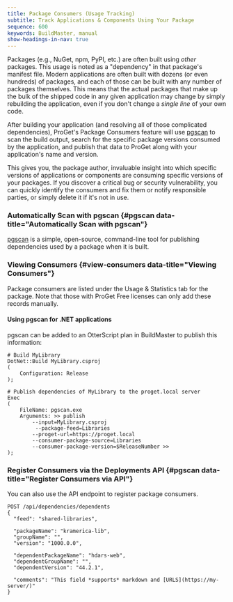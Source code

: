 ```yaml
---
title: Package Consumers (Usage Tracking)
subtitle: Track Applications & Components Using Your Package
sequence: 600
keywords: BuildMaster, manual
show-headings-in-nav: true
---
```


Packages (e.g., NuGet, npm, PyPI, etc.) are often built using *other* packages. This usage is noted as a "dependency" in that package's manifest file. Modern applications are often built with dozens (or even hundreds) of packages, and each of those can be built with any number of packages themselves. This means that the actual packages that make up the bulk of the shipped code in any given application may change by simply rebuilding the application, even if you don't change a *single line* of your own code.

After building your application (and resolving all of those complicated dependencies), ProGet's Package Consumers feature will use [pgscan](#pgscan) to scan the build output, search for the specific package versions consumed by the application, and publish that data to ProGet along with your application's name and version.

This gives you, the package author, invaluable insight into which specific versions of applications or components are consuming specific versions of your packages. If you discover a critical bug or security vulnerability, you can quickly identify the consumers and fix them or notify responsible parties, or simply delete it if it's not in use.

### Automatically Scan with pgscan {#pgscan data-title="Automatically Scan with pgscan"}

[pgscan](https://github.com/Inedo/pgscan) is a simple, open-source, command-line tool for publishing dependencies used by a package when it is built.

### Viewing Consumers {#view-consumers data-title="Viewing Consumers"}

Package consumers are listed under the Usage & Statistics tab for the package. Note that those with ProGet Free licenses can only add these records manually.

#### Using pgscan for .NET applications

pgscan can be added to an OtterScript plan in BuildMaster to publish this information:

    # Build MyLibrary
    DotNet::Build MyLibrary.csproj
    (
        Configuration: Release
    );

    # Publish dependencies of MyLibrary to the proget.local server
    Exec
    (
        FileName: pgscan.exe
        Arguments: >> publish 
            --input=MyLibrary.csproj 
             --package-feed=Libraries 
            --proget-url=https://proget.local 
            --consumer-package-source=Libraries 
            --consumer-package-version=$ReleaseNumber >>
    );

### Register Consumers via the Deployments API {#pgscan data-title="Register Consumers via API"}

You can also use the API endpoint to register package consumers. 

```
POST /api/dependencies/dependents
{
  "feed": "shared-libraries",

  "packageName": "kramerica-lib",
  "groupName": "",
  "version": "1000.0.0",

  "dependentPackageName": "hdars-web",
  "dependentGroupName": "",
  "dependentVersion": "44.2.1",

  "comments": "This field *supports* markdown and [URLS](https://my-server/)"
}
```
